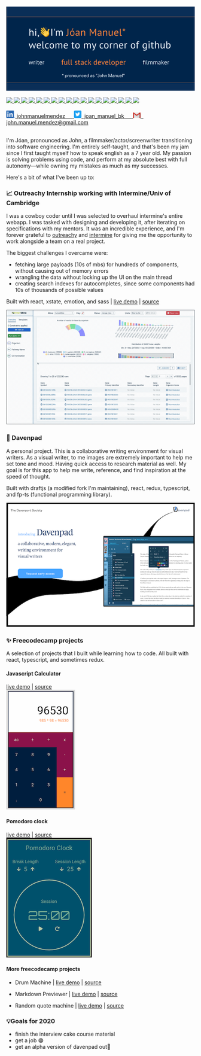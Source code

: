 ![intro image](https://github.com/JM-Mendez/jm-mendez/blob/primary/hero.png?raw=true)

<span>
  <a href="https://reactjs.org/">
    <img src="https://img.shields.io/static/v1?label=proficient&message=react&color=blue" />
  </a>
  <a href="https://www.typescriptlang.org">
    <img src="https://img.shields.io/static/v1?label=proficient&message=typescript&color=3177c6" />
  <a>
  <a href="https://redux.js.org">
    <img src="https://img.shields.io/static/v1?label=proficient&message=redux&color=7549bb" />
  <a>
  <a href="https://developer.mozilla.org/en-US/docs/Web/Guide/HTML/HTML5">
    <img src="https://img.shields.io/static/v1?label=proficient&message=html5&color=orange" />
  <a>
  <a href="https://developer.mozilla.org/en-US/docs/Web/CSS">
    <img src="https://img.shields.io/static/v1?label=proficient&message=css&color=264ce3" />
  <a>
  <a href="https://sass-lang.com">
    <img src="https://img.shields.io/static/v1?label=proficient&message=sass&color=cc669b" />
  <a>
  <a href="https://nodejs.org">
    <img src="https://img.shields.io/static/v1?label=proficient&message=nodejs&color=3e873f" />
  <a>
  <a href="https://xstate.js.org">
    <img src="https://img.shields.io/static/v1?label=proficient&message=xstate&color=2a2b3f" />
  <a>
  <a href="https://jestjs.io">
    <img src="https://img.shields.io/static/v1?label=proficient&message=jest&color=9a415b" />
  <a>
  <a href="https://webpack.js.org">
    <img src="https://img.shields.io/static/v1?label=proficient&message=webpack&color=6e96d7" />
  <a>
  <a href="https://git-scm.com">
    <img src="https://img.shields.io/static/v1?label=proficient&message=git&color=f15033" />
  <a>
  <a href="https://www.electronjs.org">
    <img src="https://img.shields.io/static/v1?label=familiar&labelColor=lightgrey&message=electron&color=51727c" />
  <a>
  <a href="http://gatsbyjs.org">
    <img src="https://img.shields.io/static/v1?label=familiar&labelColor=lightgrey&message=gatsby&color=633295" />
  <a>
  <a href="https://graphql.org">
    <img src="https://img.shields.io/static/v1?label=familiar&labelColor=lightgrey&message=graphql&color=e535ab" />
  <a>
  <a href="https://storybook.js.org/">
    <img src="https://img.shields.io/static/v1?label=familiar&labelColor=lightgrey&message=storybook&color=f54785" />
  <a>
  <a href="https://www.netlify.com/">
    <img src="https://img.shields.io/static/v1?label=familiar&labelColor=lightgrey&message=netlify&color=39adbb" />
  <a>
  <a href="https://www.markdownguide.org/">
    <img src="https://img.shields.io/static/v1?label=familiar&labelColor=lightgrey&message=markdown&color=34a5df" />
  <a>
</span>

<a href="https://www.codewars.com/users/JM-Mendez/stats">
  <img src="https://www.codewars.com/users/JM-Mendez/badges/large" height="32px" />
</a>

<br />
<br />

<a href="https://www.linkedin.com/in/johnmanuelmendez/">
  <img src="https://github.com/JM-Mendez/jm-mendez/blob/primary/linkedin.png?raw=true" alt="John Mendez | linkedin" width="24px">
  <span>johnmanuelmendez &nbsp;&nbsp;&nbsp;&nbsp;</span>
</a>
<a href="https://twitter.com/joan_manuel_bk">
  <img src="https://github.com/JM-Mendez/jm-mendez/blob/primary/twitter.png?raw=true" alt="John Mendez | Twitter" width="20px">
  <span>&nbsp;joan_manuel_bk &nbsp;&nbsp;&nbsp;&nbsp;</span>
</a>
<a href="mailto:john.manuel.mendez@gmail.com">
  <img src="https://github.com/JM-Mendez/jm-mendez/blob/primary/gmail.png?raw=true" alt="Send email" width="20px">
  <span>&nbsp; john.manuel.mendez@gmail.com</span>
</a>

<br />
<br />

I'm Jóan, pronounced as John, a filmmaker/actor/screenwriter transitioning into software engineering. I'm entirely self-taught, and that's been my jam since I first taught myself how to speak english as a 7 year old. My passion is solving problems using code, and perform at my absolute best with full autonomy—while owning my mistakes as much as my successes.

Here's a bit of what I've been up to:

### 📈 Outreachy Internship working with Intermine/Univ of Cambridge

I was a cowboy coder until I was selected to overhaul intermine's entire webapp. I was tasked with designing and developing it, after iterating on specifications with my mentors. It was an incredible experience, and I'm forever grateful to [outreachy](https://www.outreachy.org/) and [intermine](http://intermine.org/) for giving me the opportunity to work alongside a team on a real project.

The biggest challenges I overcame were:
- fetching large payloads (10s of mbs) for hundreds of components, without causing out of memory errors
- wrangling the data without locking up the UI on the main thread
- creating search indexes for autocompletes, since some components had 10s of thousands of possible values

Built with react, xstate, emotion, and sass | [live demo](https://intermine-data-browser.netlify.app/) | [source](https://github.com/JM-Mendez/InterMine-Data-Browser-Tool)

<a href="https://intermine-data-browser.netlify.app/">
  <img alt="intermine data browser project" src="https://github.com/JM-Mendez/jm-mendez/blob/primary/data-browser.gif?raw=true" />
</a>

### 📝 Davenpad

A personal project. This is a collaborative writing environment for visual writers. As a visual writer, to me images are extremely important to help me set tone and mood. Having quick access to research material as well. My goal is for this app to help me write, reference, and find inspiration at the speed of thought.

Built with draftjs (a modified fork I'm maintaining), react, redux, typescript, and fp-ts (functional programming library).

![davenpad website photo](https://github.com/JM-Mendez/jm-mendez/blob/primary/davenpad.png?raw=true)

### ✨ Freecodecamp projects

A selection of projects that I built while learning how to code. All built with react, typescript, and sometimes redux.

#### Javascript Calculator

<div>
  <a href="https://fcc-jm-projects.gitlab.io/javascript-calculator/">live demo</a>
  <span> | </span>
  <a href="https://gitlab.com/fcc-jm-projects/javascript-calculator">source</a>
</div>
<a href="https://fcc-jm-projects.gitlab.io/javascript-calculator/">
  <img alt="javascript calculator project" src="https://github.com/JM-Mendez/jm-mendez/blob/primary/freecodecamp/calculator.png?raw=true">
</a>


#### Pomodoro clock

<div>
  <a href="https://fcc-jm-projects.gitlab.io/pomodoro-clock/">live demo</a>
  <span> | </span>
  <a href="https://gitlab.com/fcc-jm-projects/pomodoro-clock">source</a>
</div>
<a href="https://fcc-jm-projects.gitlab.io/pomodoro-clock/">
  <img alt="pomodoro clock project" src="https://github.com/JM-Mendez/jm-mendez/blob/primary/freecodecamp/pomodoro.png?raw=true">
</a>


#### More freecodecamp projects

- Drum Machine | [live demo](https://fcc-jm-projects.gitlab.io/drum-machine/) | [source](https://gitlab.com/fcc-jm-projects/drum-machine)

- Markdown Previewer | [live demo](https://fcc-jm-projects.gitlab.io/markdown-previewer/) | [source](https://gitlab.com/fcc-jm-projects/markdown-previewer)

- Random quote machine | [live demo](https://fcc-jm-projects.gitlab.io/random-quote-machine/) | [source](https://gitlab.com/fcc-jm-projects/random-quote-machine)

### 💡Goals for 2020

- finish the interview cake course material
- get a job 😁
- get an alpha version of davenpad out🤞
